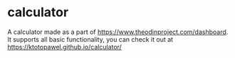 # calculator
A calculator made as a part of https://www.theodinproject.com/dashboard.
It supports all basic functionality, you can check it out at https://ktotopawel.github.io/calculator/